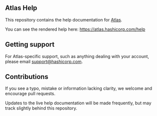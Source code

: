 ## Atlas Help

This repository contains the help documentation for
[Atlas](https://atlas.hashicorp.com).

You can see the rendered help here: https://atlas.hashicorp.com/help

Getting support
-----------------------------
For Atlas-specific support, such as anything dealing with your account, please email
[support@hashicorp.com](mailto:support@hashicorp.com).

Contributions
-------------
If you see a typo, mistake or information lacking clarity, we welcome and
encourage pull requests.

Updates to the live help documentation will be made frequently, but
may track slightly behind this repository.
